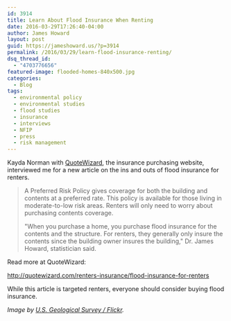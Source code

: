 ```yaml
---
id: 3914
title: Learn About Flood Insurance When Renting
date: 2016-03-29T17:26:40-04:00
author: James Howard
layout: post
guid: https://jameshoward.us/?p=3914
permalink: /2016/03/29/learn-flood-insurance-renting/
dsq_thread_id:
  - "4703776656"
featured-image: flooded-homes-840x500.jpg
categories:
  - Blog
tags:
  - environmental policy
  - environmental studies
  - flood studies
  - insurance
  - interviews
  - NFIP
  - press
  - risk management
---
```

Kayda Norman with [QuoteWizard](http://quotewizard.com/), the insurance purchasing website, interviewed me for a new article on the ins and outs of flood insurance for renters.

> A Preferred Risk Policy gives coverage for both the building and contents at a preferred rate. This policy is available for those living in moderate-to-low risk areas. Renters will only need to worry about purchasing contents coverage.
> 
> "When you purchase a home, you purchase flood insurance for the contents and the structure. For renters, they generally only insure the contents since the building owner insures the building," Dr. James Howard, statistician said.

Read more at QuoteWizard:

  http://quotewizard.com/renters-insurance/flood-insurance-for-renters

While this article is targeted renters, everyone should consider buying flood insurance.

_Image by [U.S. Geological Survey / Flickr](https://www.flickr.com/photos/usgeologicalsurvey/2593473985)._
